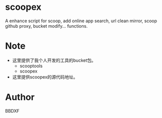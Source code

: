 # scoopex
A enhance script for scoop, add online app search, url clean mirror, scoop github proxy, bucket modify... functions.

# Note
- 这里提供了我个人开发的工具的bucket包。
	- scooptools
	- scoopex
- 这里提供scoopex的源代码地址。

# Author
BBDXF
